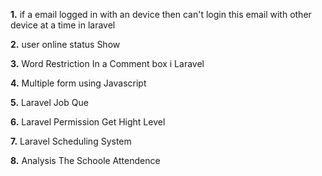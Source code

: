__1.__  if a email logged in with an device then can't login this email with other device at a time in laravel

__2.__  user online status Show

__3.__  Word Restriction In a Comment box i Laravel

__4.__ Multiple form using Javascript

__5.__ Laravel Job Que

__6.__ Laravel Permission Get Hight Level

__7.__ Laravel Scheduling System

__8.__ Analysis The Schoole Attendence


